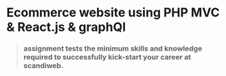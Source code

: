# Ecommerce website using PHP MVC & React.js & graphQl

> ### assignment tests the minimum skills and knowledge required to successfully kick-start your career at scandiweb.
